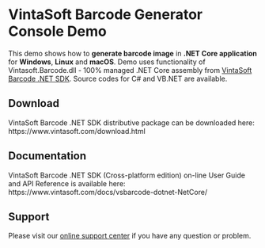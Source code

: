 <h1>VintaSoft Barcode Generator Console Demo</h1>

This demo shows how to <strong>generate barcode image</strong> in <strong>.NET Core application</strong> for <strong>Windows</strong>, <strong>Linux</strong> and <strong>macOS</strong>. Demo uses functionality of Vintasoft.Barcode.dll - 100% managed .NET Core assembly from <a href="https://www.vintasoft.com/vsbarcode-dotnet-index.html">VintaSoft Barcode .NET SDK</a>. Source codes for C# and VB.NET are available.


<h2>Download</h2>
VintaSoft Barcode .NET SDK distributive package can be downloaded here: https://www.vintasoft.com/download.html


<h2>Documentation</h2>
VintaSoft Barcode .NET SDK (Cross-platform edition) on-line User Guide and API Reference is available here: https://www.vintasoft.com/docs/vsbarcode-dotnet-NetCore/


<h2>Support</h2>
Please visit our <a href="https://www.vintasoft.com/support/">online support center</a> if you have any question or problem.
